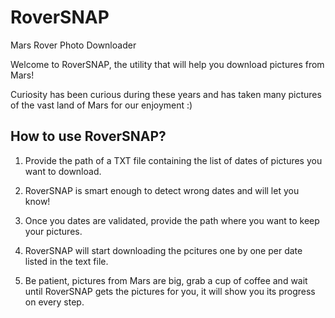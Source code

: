 # RoverSNAP
Mars Rover Photo Downloader

Welcome to RoverSNAP, the utility that will help you download pictures from Mars!

Curiosity has been curious during these years and has taken many pictures of the vast land of Mars for our enjoyment :)


## How to use RoverSNAP?

  1. Provide the path of a TXT file containing the list of dates of pictures you want to download.

  1. RoverSNAP is smart enough to detect wrong dates and will let you know!

  1. Once you dates are validated, provide the path where you want to keep your pictures.

  1. RoverSNAP will start downloading the pcitures one by one per date listed in the text file.

  1. Be patient, pictures from Mars are big, grab a cup of coffee and wait until RoverSNAP gets the pictures for you, it will show you its progress on every step.   
